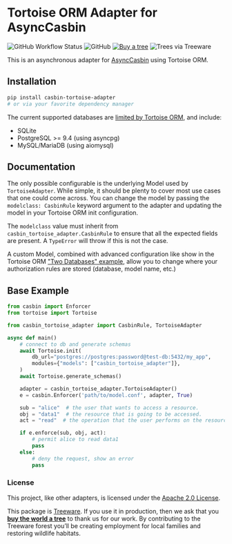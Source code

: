 # Tortoise ORM Adapter for AsyncCasbin

![GitHub Workflow Status](https://img.shields.io/github/workflow/status/thearchitector/casbin-tortoise-adapter/CI?label=tests&style=flat-square)
![GitHub](https://img.shields.io/github/license/thearchitector/casbin-tortoise-adapter?style=flat-square)
[![Buy a tree](https://img.shields.io/badge/Treeware-%F0%9F%8C%B3-lightgreen?style=flat-square)](https://plant.treeware.earth/thearchitector/casbin-tortoise-adapter)
![Trees via Treeware](https://img.shields.io/treeware/trees/thearchitector/casbin-tortoise-adapter?style=flat-square)

This is an asynchronous adapter for [AsyncCasbin](https://pypi.org/project/asynccasbin) using Tortoise ORM.

## Installation

```sh
pip install casbin-tortoise-adapter
# or via your favorite dependency manager
```

The current supported databases are [limited by Tortoise ORM](https://tortoise.github.io/databases.html), and include:

- SQLite
- PostgreSQL >= 9.4 (using asyncpg)
- MySQL/MariaDB (using aiomysql)

## Documentation

The only possible configurable is the underlying Model used by `TortoiseAdapter`. While simple, it should be plenty to cover most use cases that one could come across. You can change the model by passing the `modelclass: CasbinRule` keyword argument to the adapter and updating the model in your Tortoise ORM init configuration.

The `modelclass` value must inherit from `casbin_tortoise_adapter.CasbinRule` to ensure that all the expected fields are present. A `TypeError` will throw if this is not the case.

A custom Model, combined with advanced configuration like show in the Tortoise ORM ["Two Databases" example](https://tortoise.github.io/examples/basic.html#two-databases), allow you to change where your authorization rules are stored (database, model name, etc.)

## Base Example

```python
from casbin import Enforcer
from tortoise import Tortoise

from casbin_tortoise_adapter import CasbinRule, TortoiseAdapter

async def main()
    # connect to db and generate schemas
    await Tortoise.init(
        db_url="postgres://postgres:password@test-db:5432/my_app",
        modules={"models": ["casbin_tortoise_adapter"]},
    )
    await Tortoise.generate_schemas()

    adapter = casbin_tortoise_adapter.TortoiseAdapter()
    e = casbin.Enforcer('path/to/model.conf', adapter, True)

    sub = "alice"  # the user that wants to access a resource.
    obj = "data1"  # the resource that is going to be accessed.
    act = "read"  # the operation that the user performs on the resource.

    if e.enforce(sub, obj, act):
        # permit alice to read data1
        pass
    else:
        # deny the request, show an error
        pass
```

### License

This project, like other adapters, is licensed under the [Apache 2.0 License](LICENSE).

This package is [Treeware](https://treeware.earth). If you use it in production, then we ask that you [**buy the world a tree**](https://plant.treeware.earth/thearchitector/casbin-tortoise-adapter) to thank us for our work. By contributing to the Treeware forest you’ll be creating employment for local families and restoring wildlife habitats.
